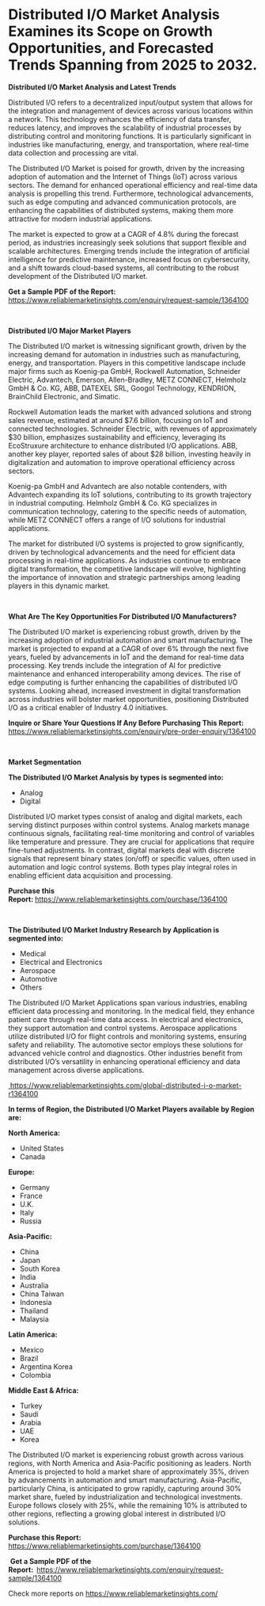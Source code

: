 <p><h1>Distributed I/O Market Analysis Examines its Scope on Growth Opportunities, and Forecasted Trends Spanning from 2025 to 2032.</h1></p><p><strong>Distributed I/O Market Analysis and Latest Trends</strong></p>
<p><p>Distributed I/O refers to a decentralized input/output system that allows for the integration and management of devices across various locations within a network. This technology enhances the efficiency of data transfer, reduces latency, and improves the scalability of industrial processes by distributing control and monitoring functions. It is particularly significant in industries like manufacturing, energy, and transportation, where real-time data collection and processing are vital.</p><p>The Distributed I/O Market is poised for growth, driven by the increasing adoption of automation and the Internet of Things (IoT) across various sectors. The demand for enhanced operational efficiency and real-time data analysis is propelling this trend. Furthermore, technological advancements, such as edge computing and advanced communication protocols, are enhancing the capabilities of distributed systems, making them more attractive for modern industrial applications. </p><p>The market is expected to grow at a CAGR of 4.8% during the forecast period, as industries increasingly seek solutions that support flexible and scalable architectures. Emerging trends include the integration of artificial intelligence for predictive maintenance, increased focus on cybersecurity, and a shift towards cloud-based systems, all contributing to the robust development of the Distributed I/O market.</p></p>
<p><strong>Get a Sample PDF of the Report:&nbsp;</strong> <a href="https://www.reliablemarketinsights.com/enquiry/request-sample/1364100?utm_campaign=3031&utm_medium=2&utm_source=Github&utm_content=ia&utm_term=27032025&utm_id=distributed-io">https://www.reliablemarketinsights.com/enquiry/request-sample/1364100</a></p>
<p>&nbsp;</p>
<p><strong>Distributed I/O Major Market Players</strong></p>
<p><p>The Distributed I/O market is witnessing significant growth, driven by the increasing demand for automation in industries such as manufacturing, energy, and transportation. Players in this competitive landscape include major firms such as Koenig-pa GmbH, Rockwell Automation, Schneider Electric, Advantech, Emerson, Allen-Bradley, METZ CONNECT, Helmholz GmbH & Co. KG, ABB, DATEXEL SRL, Googol Technology, KENDRION, BrainChild Electronic, and Simatic.</p><p>Rockwell Automation leads the market with advanced solutions and strong sales revenue, estimated at around $7.6 billion, focusing on IoT and connected technologies. Schneider Electric, with revenues of approximately $30 billion, emphasizes sustainability and efficiency, leveraging its EcoStruxure architecture to enhance distributed I/O applications. ABB, another key player, reported sales of about $28 billion, investing heavily in digitalization and automation to improve operational efficiency across sectors.</p><p>Koenig-pa GmbH and Advantech are also notable contenders, with Advantech expanding its IoT solutions, contributing to its growth trajectory in industrial computing. Helmholz GmbH & Co. KG specializes in communication technology, catering to the specific needs of automation, while METZ CONNECT offers a range of I/O solutions for industrial applications.</p><p>The market for distributed I/O systems is projected to grow significantly, driven by technological advancements and the need for efficient data processing in real-time applications. As industries continue to embrace digital transformation, the competitive landscape will evolve, highlighting the importance of innovation and strategic partnerships among leading players in this dynamic market.</p></p>
<p>&nbsp;</p>
<p><strong>What Are The Key Opportunities For Distributed I/O Manufacturers?</strong></p>
<p><p>The Distributed I/O market is experiencing robust growth, driven by the increasing adoption of industrial automation and smart manufacturing. The market is projected to expand at a CAGR of over 6% through the next five years, fueled by advancements in IoT and the demand for real-time data processing. Key trends include the integration of AI for predictive maintenance and enhanced interoperability among devices. The rise of edge computing is further enhancing the capabilities of distributed I/O systems. Looking ahead, increased investment in digital transformation across industries will bolster market opportunities, positioning Distributed I/O as a critical enabler of Industry 4.0 initiatives.</p></p>
<p><strong>Inquire or Share Your Questions If Any Before Purchasing This Report:</strong> <a href="https://www.reliablemarketinsights.com/enquiry/pre-order-enquiry/1364100?utm_campaign=3031&utm_medium=2&utm_source=Github&utm_content=ia&utm_term=27032025&utm_id=distributed-io">https://www.reliablemarketinsights.com/enquiry/pre-order-enquiry/1364100</a></p>
<p>&nbsp;</p>
<p><strong>Market Segmentation</strong></p>
<p><strong>The Distributed I/O Market Analysis by types is segmented into:</strong></p>
<p><ul><li>Analog</li><li>Digital</li></ul></p>
<p><p>Distributed I/O market types consist of analog and digital markets, each serving distinct purposes within control systems. Analog markets manage continuous signals, facilitating real-time monitoring and control of variables like temperature and pressure. They are crucial for applications that require fine-tuned adjustments. In contrast, digital markets deal with discrete signals that represent binary states (on/off) or specific values, often used in automation and logic control systems. Both types play integral roles in enabling efficient data acquisition and processing.</p></p>
<p><strong>Purchase this Report:&nbsp;</strong><a href="https://www.reliablemarketinsights.com/purchase/1364100?utm_campaign=3031&utm_medium=2&utm_source=Github&utm_content=ia&utm_term=27032025&utm_id=distributed-io">https://www.reliablemarketinsights.com/purchase/1364100</a></p>
<p>&nbsp;</p>
<p><strong>The Distributed I/O Market Industry Research by Application is segmented into:</strong></p>
<p><ul><li>Medical</li><li>Electrical and Electronics</li><li>Aerospace</li><li>Automotive</li><li>Others</li></ul></p>
<p><p>The Distributed I/O Market Applications span various industries, enabling efficient data processing and monitoring. In the medical field, they enhance patient care through real-time data access. In electrical and electronics, they support automation and control systems. Aerospace applications utilize distributed I/O for flight controls and monitoring systems, ensuring safety and reliability. The automotive sector employs these solutions for advanced vehicle control and diagnostics. Other industries benefit from distributed I/O’s versatility in enhancing operational efficiency and data management across diverse applications.</p></p>
<p><a href="https://www.reliablemarketinsights.com/global-distributed-i-o-market-r1364100?utm_campaign=3031&utm_medium=2&utm_source=Github&utm_content=ia&utm_term=27032025&utm_id=distributed-io">&nbsp;https://www.reliablemarketinsights.com/global-distributed-i-o-market-r1364100</a></p>
<p><strong>In terms of Region, the Distributed I/O Market Players available by Region are:</strong></p>
<p>
    <p> <strong> North America: </strong>
        <ul>
            <li>United States</li>
            <li>Canada</li>
        </ul>
        </p> 
    <p> <strong> Europe: </strong>
        <ul>
            <li>Germany</li>
            <li>France</li>
            <li>U.K.</li>
            <li>Italy</li>
            <li>Russia</li>
        </ul>
        </p> 
    <p> <strong> Asia-Pacific: </strong>
        <ul>
            <li>China</li>
            <li>Japan</li>
            <li>South Korea</li>
            <li>India</li>
            <li>Australia</li>
            <li>China Taiwan</li>
            <li>Indonesia</li>
            <li>Thailand</li>
            <li>Malaysia</li>
        </ul>
        </p> 
    <p> <strong> Latin America: </strong>
        <ul>
            <li>Mexico</li>
            <li>Brazil</li>
            <li>Argentina Korea</li>
            <li>Colombia</li>
        </ul>
        </p> 
    <p> <strong> Middle East & Africa: </strong>
        <ul>
            <li>Turkey</li>
            <li>Saudi</li>
            <li>Arabia</li>
            <li>UAE</li>
            <li>Korea</li>
        </ul>
    </p>
    </p>
<p><p>The Distributed I/O market is experiencing robust growth across various regions, with North America and Asia-Pacific positioning as leaders. North America is projected to hold a market share of approximately 35%, driven by advancements in automation and smart manufacturing. Asia-Pacific, particularly China, is anticipated to grow rapidly, capturing around 30% market share, fueled by industrialization and technological investments. Europe follows closely with 25%, while the remaining 10% is attributed to other regions, reflecting a growing global interest in distributed I/O solutions.</p></p>
<p><strong>Purchase this Report: </strong><a href="https://www.reliablemarketinsights.com/purchase/1364100?utm_campaign=3031&utm_medium=2&utm_source=Github&utm_content=ia&utm_term=27032025&utm_id=distributed-io">https://www.reliablemarketinsights.com/purchase/1364100</a></p>
<p>&nbsp;<strong>Get a Sample PDF of the Report:&nbsp;&nbsp;</strong><a href="https://www.reliablemarketinsights.com/enquiry/request-sample/1364100?utm_campaign=3031&utm_medium=2&utm_source=Github&utm_content=ia&utm_term=27032025&utm_id=distributed-io">https://www.reliablemarketinsights.com/enquiry/request-sample/1364100</a></p>
<p><strong></strong></p>
<p>Check more reports on <a href="https://www.reliablemarketinsights.com/?utm_campaign=3031&utm_medium=2&utm_source=Github&utm_content=ia&utm_term=27032025&utm_id=distributed-io">https://www.reliablemarketinsights.com/</a></p>